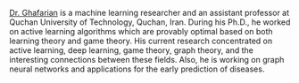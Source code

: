 [Dr. Ghafarian](https://profile.qiet.ac.ir/ghafarian/)  is a machine learning researcher and an assistant professor at Quchan University of Technology, Quchan, Iran. During his Ph.D., he worked on active learning algorithms which are provably optimal based on both learning theory and game theory. His current research concentrated on active learning, deep learning,  game theory, graph theory, and the interesting connections between these fields. Also, he is working on graph neural networks and applications for the early prediction of diseases.
